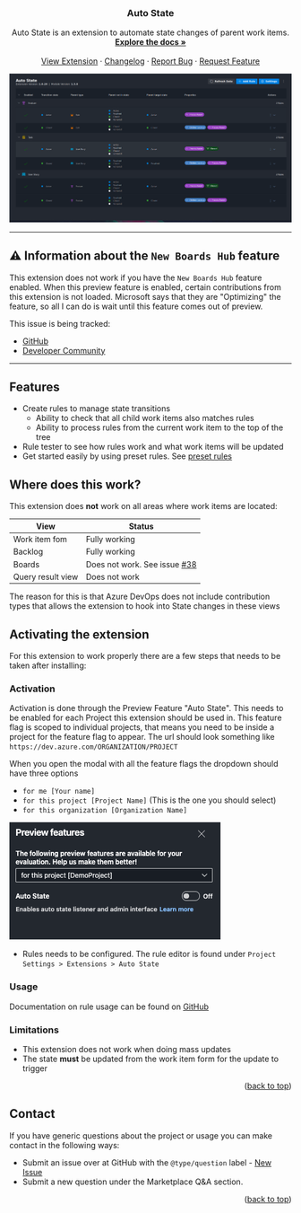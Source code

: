 <div id="top"></div>

<!-- PROJECT LOGO -->
<br />
<div align="center">
<h3 align="center">Auto State</h3>

  <p align="center">
    Auto State is an extension to automate state changes of parent work items.
    <br />
    <a href="https://devops-extensions.dev/docs/extensions/auto-state"><strong>Explore the docs »</strong></a>
    <br />
    <br />
    <a href="https://marketplace.visualstudio.com/items?itemName=joachimdalen.auto-state">View Extension</a>
    ·
    <a href="https://marketplace.visualstudio.com/items/joachimdalen.auto-state/changelog">Changelog</a>
    ·
    <a href="https://github.com/joachimdalen/azdevops-auto-state/issues">Report Bug</a>
    ·
    <a href="https://github.com/joachimdalen/azdevops-auto-state/issues">Request Feature</a>
  </p>
</div>

![rule-editor](marketplace/docs/images/rule-editor.png)

---

## ⚠️ Information about the `New Boards Hub` feature

This extension does not work if you have the `New Boards Hub` feature enabled. When this preview feature is enabled, certain contributions from this extension is not loaded. Microsoft says that they are "Optimizing" the feature, so all I can do is wait until this feature comes out of preview.

This issue is being tracked:

- [GitHub](https://github.com/joachimdalen/azdevops-auto-state/issues/17)
- [Developer Community](https://developercommunity.visualstudio.com/t/Extension-contribution-no-longer-loads-w/1631893)

---

## Features

- Create rules to manage state transitions
  - Ability to check that all child work items also matches rules
  - Ability to process rules from the current work item to the top of the tree
- Rule tester to see how rules work and what work items will be updated
- Get started easily by using preset rules. See [preset rules](https://devops-extensions.dev/docs/extensions/auto-state/getting-started/presets)

## Where does this work?

This extension does **not** work on all areas where work items are located:

| View              | Status                                                                                        |
| ----------------- | --------------------------------------------------------------------------------------------- |
| Work item fom     | Fully working                                                                                 |
| Backlog           | Fully working                                                                                 |
| Boards            | Does not work. See issue [#38](https://github.com/joachimdalen/azdevops-auto-state/issues/38) |
| Query result view | Does not work                                                                                 |

The reason for this is that Azure DevOps does not include contribution types that allows the extension to hook into State changes in these views

## Activating the extension

For this extension to work properly there are a few steps that needs to be taken after installing:

### Activation

Activation is done through the Preview Feature "Auto State". This needs to be enabled for each Project this extension should be used in. This feature flag is scoped to individual projects, that means you need to be inside a project for the feature flag to appear. The url should look something like `https://dev.azure.com/ORGANIZATION/PROJECT`

When you open the modal with all the feature flags the dropdown should have three options

- `for me [Your name]`
- `for this project [Project Name]` (This is the one you should select)
- `for this organization [Organization Name]`

![feature-toogle](marketplace/docs/images/feature-toggle.png)

- Rules needs to be configured. The rule editor is found under `Project Settings > Extensions > Auto State`

### Usage

Documentation on rule usage can be found on [GitHub](https://github.com/joachimdalen/azdevops-auto-state/blob/master/docs/index.md)

### Limitations

- This extension does not work when doing mass updates
- The state **must** be updated from the work item form for the update to trigger

<p align="right">(<a href="#top">back to top</a>)</p>

## Contact

If you have generic questions about the project or usage you can make contact in the following ways:

- Submit an issue over at GitHub with the `@type/question` label - [New Issue](https://github.com/joachimdalen/azdevops-auto-state/issues/new)
- Submit a new question under the Marketplace Q&A section.

<p align="right">(<a href="#top">back to top</a>)</p>
